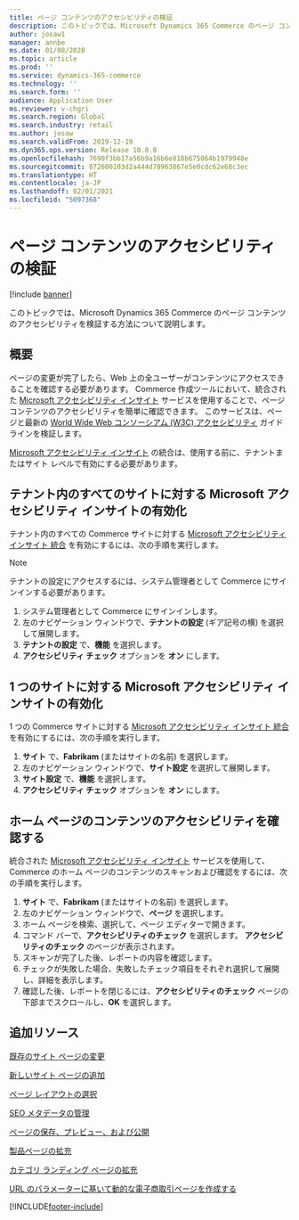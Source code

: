 ```yaml
---
title: ページ コンテンツのアクセシビリティの検証
description: このトピックでは、Microsoft Dynamics 365 Commerce のページ コンテンツのアクセシビリティを検証する方法について説明します。
author: josaw1
manager: annbe
ms.date: 01/08/2020
ms.topic: article
ms.prod: ''
ms.service: dynamics-365-commerce
ms.technology: ''
ms.search.form: ''
audience: Application User
ms.reviewer: v-chgri
ms.search.region: Global
ms.search.industry: retail
ms.author: josaw
ms.search.validFrom: 2019-12-19
ms.dyn365.ops.version: Release 10.0.8
ms.openlocfilehash: 7690f3bb17a56b9a16b6e818b675064b1979948e
ms.sourcegitcommit: 872600103d2a444d78963867e5e0cdc62e68c3ec
ms.translationtype: HT
ms.contentlocale: ja-JP
ms.lasthandoff: 02/01/2021
ms.locfileid: "5097368"
---
```

# <a name="verify-page-content-accessibility"></a>ページ コンテンツのアクセシビリティの検証


[!include [banner](includes/banner.md)]

このトピックでは、Microsoft Dynamics 365 Commerce のページ コンテンツのアクセシビリティを検証する方法について説明します。

## <a name="overview"></a>概要

ページの変更が完了したら、Web 上の全ユーザーがコンテンツにアクセスできることを確認する必要があります。 Commerce 作成ツールにおいて、統合された [Microsoft アクセシビリティ インサイト](https://accessibilityinsights.io/) サービスを使用することで、ページ コンテンツのアクセシビリティを簡単に確認できます。 このサービスは、ページと最新の [World Wide Web コンソーシアム (W3C) アクセシビリティ](https://www.w3.org/standards/webdesign/accessibility) ガイドラインを検証します。

[Microsoft アクセシビリティ インサイト](https://accessibilityinsights.io/) の統合は、使用する前に、テナントまたはサイト レベルで有効にする必要があります。

## <a name="turn-on-microsoft-accessibility-insights-for-all-the-sites-in-your-tenant"></a>テナント内のすべてのサイトに対する Microsoft アクセシビリティ インサイトの有効化

テナント内のすべての Commerce サイトに対する [Microsoft アクセシビリティ インサイト 統合](https://accessibilityinsights.io/) を有効にするには、次の手順を実行します。

> [!NOTE]
> テナントの設定にアクセスするには、システム管理者として Commerce にサインインする必要があります。

1. システム管理者として Commerce にサインインします。
1. 左のナビゲーション ウィンドウで、**テナントの設定** (ギア記号の横) を選択して展開します。
1. **テナントの設定** で、**機能** を選択します。
1. **アクセシビリティ チェック** オプションを **オン** にします。

## <a name="turn-on-microsoft-accessibility-insights-for-a-single-site"></a>1 つのサイトに対する Microsoft アクセシビリティ インサイトの有効化

1 つの Commerce サイトに対する [Microsoft アクセシビリティ インサイト 統合](https://accessibilityinsights.io/) を有効にするには、次の手順を実行します。

1. **サイト** で、**Fabrikam** (またはサイトの名前) を選択します。
1. 左のナビゲーション ウィンドウで、**サイト設定** を選択して展開します。
1. **サイト設定** で、**機能** を選択します。
1. **アクセシビリティ チェック** オプションを **オン** にします。

## <a name="verify-the-accessibility-of-the-content-on-the-home-page"></a>ホーム ページのコンテンツのアクセシビリティを確認する

統合された [Microsoft アクセシビリティ インサイト](https://accessibilityinsights.io/) サービスを使用して、Commerce のホーム ページのコンテンツのスキャンおよび確認をするには、次の手順を実行します。

1. **サイト** で、**Fabrikam** (またはサイトの名前) を選択します。
1. 左のナビゲーション ウィンドウで、**ページ** を選択します。
1. ホーム ページを検索、選択して、ページ エディターで開きます。
1. コマンド バーで、**アクセシビリティのチェック** を選択します。 **アクセシビリティのチェック** のページが表示されます。
1. スキャンが完了した後、レポートの内容を確認します。
1. チェックが失敗した場合、失敗したチェック項目をそれぞれ選択して展開し、詳細を表示します。
1. 確認した後、レポートを閉じるには、**アクセシビリティのチェック** ページの下部までスクロールし、**OK** を選択します。

## <a name="additional-resources"></a>追加リソース

[既存のサイト ページの変更](modify-existing-page.md)

[新しいサイト ページの追加](add-new-page.md)

[ページ レイアウトの選択](select-page-layouts.md)

[SEO メタデータの管理](manage-seo-metadata.md)

[ページの保存、プレビュー、および公開](save-preview-publish-page.md)

[製品ページの拡充](enrich-product-page.md)

[カテゴリ ランディング ページの拡充](enrich-category-page.md)

[URL のパラメーターに基いて動的な電子商取引ページを作成する](create-dynamic-pages.md)


[!INCLUDE[footer-include](../includes/footer-banner.md)]